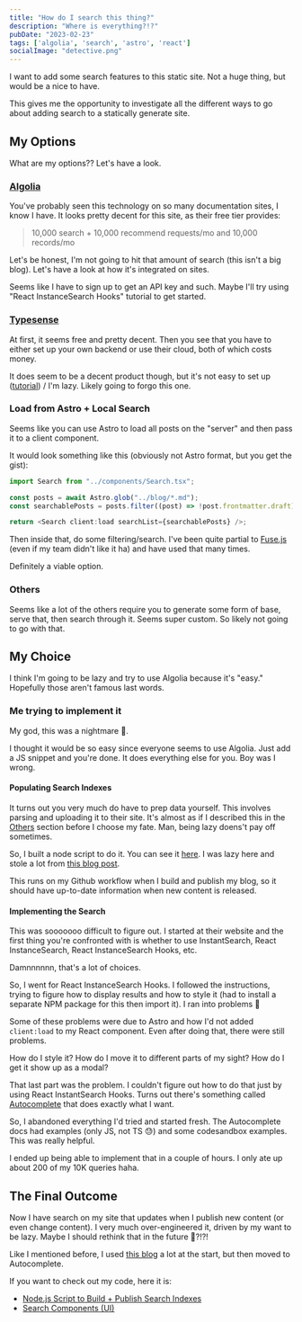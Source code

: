 ```yaml
---
title: "How do I search this thing?"
description: "Where is everything?!?"
pubDate: "2023-02-23"
tags: ['algolia', 'search', 'astro', 'react']
socialImage: "detective.png"
---
```


I want to add some search features to this static site. Not a huge thing, but would be a nice to have.

This gives me the opportunity to investigate all the different ways to go about adding search to a statically
generate site.

## My Options

What are my options?? Let's have a look.

### [Algolia](https://www.algolia.com/)

You've probably seen this technology on so many documentation sites, I know I have. It looks pretty decent for
this site, as their free tier provides:

> 10,000 search + 10,000 recommend requests/mo and 10,000 records/mo

Let's be honest, I'm not going to hit that amount of search (this isn't a big blog). Let's have a look at how it's
integrated on sites.

Seems like I have to sign up to get an API key and such. Maybe I'll try using "React InstanceSearch Hooks" tutorial to
get started.

### [Typesense](https://typesense.org/)

At first, it seems free and pretty decent. Then you see that you have to either set up your own backend or use their
cloud, both of which costs money.

It does seem to be a decent product though, but it's not easy to set up ([tutorial](https://aviyel.com/post/1006/adding-typesense-search-to-an-astro-static-generated-website))
/ I'm lazy. Likely going to forgo this one.

### Load from Astro + Local Search

Seems like you can use Astro to load all posts on the "server" and then pass it to a client component.

It would look something like this (obviously not Astro format, but you get the gist):

```js
import Search from "../components/Search.tsx";

const posts = await Astro.glob("../blog/*.md");
const searchablePosts = posts.filter((post) => !post.frontmatter.draft); // or whatever filters

return <Search client:load searchList={searchablePosts} />;
```

Then inside that, do some filtering/search. I've been quite partial to [Fuse.js](https://fusejs.io/) (even if my team
didn't like it ha) and have used that many times.

Definitely a viable option.

### Others

Seems like a lot of the others require you to generate some form of base, serve that, then search through it. Seems
super custom. So likely not going to go with that.

## My Choice

I think I'm going to be lazy and try to use Algolia because it's "easy." Hopefully those aren't famous last words.

### Me trying to implement it

My god, this was a nightmare 😬.

I thought it would be so easy since everyone seems to use Algolia. Just add a JS snippet and you're done. It does everything
else for you. Boy was I wrong.

#### Populating Search Indexes

It turns out you very much do have to prep data yourself. This involves parsing and uploading it to their site. It's almost
as if I described this in the [Others](#others) section before I choose my fate. Man, being lazy doens't pay off sometimes.

So, I built a node script to do it. You can see it [here](https://github.com/vernak2539/words-byvernacchia/blob/main/bin/build-search.js).
I was lazy here and stole a lot from [this blog post](https://route360.dev/post/astro-algolia/#create-algoliajs).

This runs on my Github workflow when I build and publish my blog, so it should have up-to-date information when new
content is released.

#### Implementing the Search

This was sooooooo difficult to figure out. I started at their website and the first thing you're confronted with is whether
to use InstantSearch, React InstanceSearch, React InstanceSearch Hooks, etc.

Damnnnnnn, that's a lot of choices.

So, I went for React InstanceSearch Hooks. I followed the instructions, trying to figure how to display results and how to
style it (had to install a separate NPM package for this then import it). I ran into problems 🤦‍

Some of these problems were due to Astro and how I'd not added `client:load` to my React component. Even after doing that,
there were still problems.

How do I style it? How do I move it to different parts of my sight? How do I get it show up as a modal?

That last part was the problem. I couldn't figure out how to do that just by using React InstantSearch Hooks. Turns out
there's something called [Autocomplete](https://www.algolia.com/doc/ui-libraries/autocomplete/introduction/what-is-autocomplete/)
that does exactly what I want.

So, I abandoned everything I'd tried and started fresh. The Autocomplete docs had examples (only JS, not TS 😓) and some
codesandbox examples. This was really helpful.

I ended up being able to implement that in a couple of hours. I only ate up about 200 of my 10K queries haha.

## The Final Outcome

Now I have search on my site that updates when I publish new content (or even change content). I very much over-engineered
it, driven by my want to be lazy. Maybe I should rethink that in the future 🤔?!?!

Like I mentioned before, I used [this blog](https://route360.dev/post/astro-algolia) a lot at the start, but then moved
to Autocomplete.

If you want to check out my code, here it is:

-   [Node.js Script to Build + Publish Search Indexes](https://github.com/vernak2539/words-byvernacchia/blob/main/bin/build-search.js)
-   [Search Components (UI)](https://github.com/vernak2539/words-byvernacchia/tree/main/src/components/Search)

